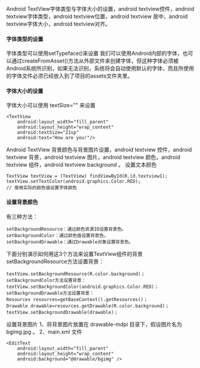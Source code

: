 Android TextView字体类型与字体大小的设置，android textview控件，android textview字体类型，android textview位置，android textview 居中，android textview字体大小，android textview对齐。
#### 字体类型的设置
字体类型可以使用setTypeface()来设置
我们可以使用Android内部的字体，也可以通过createFromAsset()方法从外部文件来创建字体，但这种字体必须被Android系统所识别，如果无法识别，系统将会自动使用默认的字体，而且所使用的字体文件必须已经放入到了项目的assets文件夹里。
#### 字体大小的设置
字体大小可以使用 textSize="" 来设置
```  
<TextView 
	android:layout_width="fill_parent"
	android:layout_height="wrap_content"
	android:textSize="21sp"
	android:text="How are you!"/>
```
Android TextView 背景颜色与背景图片设置，android textview 控件，android textview 背景，android textview 图片，android textview 颜色，android textview 组件，android textview background 。
设置文本颜色
```  
TextView textView = (TextView) findViewById(R.id.textview1); 
textView.setTextColor(android.graphics.Color.RED); 
// 使用实际的颜色值设置字体颜色
```
#### 设置背景颜色
有三种方法：
```  
setBackgroundResource：通过颜色资源ID设置背景色。
setBackgroundColor：通过颜色值设置背景色。
setBackgroundDrawable：通过Drawable对象设置背景色。
```
下面分别演示如何用这3个方法来设置TextView组件的背景
setBackgroundResource方法设置背景：
```  
textView.setBackgroundResource(R.color.background)；
setBackgroundColor方法设置背景：
textView.setBackgroundColor(android.graphics.Color.RED)；
setBackgroundDrawable方法设置背景：
Resources resources=getBaseContext().getResources()； 
Drawable drawable=resources.getDrawable(R.color.background)； 
textView.setBackgroundDrawable(drawable)；
```
设置背景图片
1、将背景图片放置在 drawable-mdpi 目录下，假设图片名为 bgimg.jpg 。
2、main.xml 文件
```  
<EditText 
	android:layout_width="fill_parent"
	android:layout_height="wrap_content"
	android:background="@drawable/bgimg" />
```
